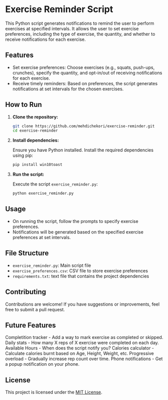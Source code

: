 # Exercise Reminder Script

This Python script generates notifications to remind the user to perform exercises at specified intervals. It allows the user to set exercise preferences, including the type of exercise, the quantity, and whether to receive notifications for each exercise.

## Features

- Set exercise preferences: Choose exercises (e.g., squats, push-ups, crunches), specify the quantity, and opt-in/out of receiving notifications for each exercise.
- Receive timely reminders: Based on preferences, the script generates notifications at set intervals for the chosen exercises.

## How to Run

1. **Clone the repository:**

    ```bash
    git clone https://github.com/mehdichekori/exercise-reminder.git
    cd exercise-reminder
    ```

2. **Install dependencies:**

    Ensure you have Python installed. Install the required dependencies using pip:

    ```bash
    pip install win10toast
    ```

3. **Run the script:**

    Execute the script `exercise_reminder.py`:

    ```bash
    python exercise_reminder.py
    ```

## Usage

- On running the script, follow the prompts to specify exercise preferences.
- Notifications will be generated based on the specified exercise preferences at set intervals.

## File Structure

- `exercise_reminder.py`: Main script file
- `exercise_preferences.csv`: CSV file to store exercise preferences
- `requirements.txt`: text file that contains the project dependencies

## Contributing

Contributions are welcome! If you have suggestions or improvements, feel free to submit a pull request.


## Future Features

Completition tracker - Add a way to mark exercise as completed or skipped.
Daily stats - How many X reps of X exercise were completed on each day.
Available Hours - When does the script notify you?
Calories calculator - Calculate calories burnt based on Age, Height, Weight, etc.
Progressive overload - Gradually increase rep count over time.
Phone notifications - Get a popup notification on your phone.

## License

This project is licensed under the [MIT License](LICENSE).
